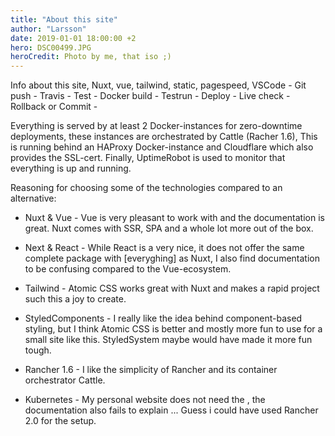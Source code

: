 ```yaml
---
title: "About this site"
author: "Larsson"
date: 2019-01-01 18:00:00 +2
hero: DSC00499.JPG
heroCredit: Photo by me, that iso ;)
---
```


Info about this site,
Nuxt, vue, tailwind, static, pagespeed,
VSCode - Git push - Travis - Test - Docker build - Testrun - Deploy - Live check - Rollback or Commit -

Everything is served by at least 2 Docker-instances for zero-downtime deployments, these instances are orchestrated by Cattle (Racher 1.6),
This is running behind an HAProxy Docker-instance and Cloudflare which also provides the SSL-cert.
Finally, UptimeRobot is used to monitor that everything is up and running.

Reasoning for choosing some of the technologies compared to an alternative:
+ Nuxt & Vue - Vue is very pleasant to work with and the documentation is great. Nuxt comes with SSR, SPA and a whole lot more out of the box.
- Next & React - While React is a very nice, it does not offer the same complete package with [everyghing] as Nuxt, I also find documentation to be confusing compared to the Vue-ecosystem.
+ Tailwind - Atomic CSS works great with Nuxt and makes a rapid project such this a joy to create.
- StyledComponents - I really like the idea behind component-based styling, but I think Atomic CSS is better and mostly more fun to use for a small site like this. StyledSystem maybe would have made it more fun tough.
+ Rancher 1.6 - I like the simplicity of Rancher and its container orchestrator Cattle.
- Kubernetes - My personal website does not need the , the documentation also fails to explain ... Guess i could have used Rancher 2.0 for the setup.

